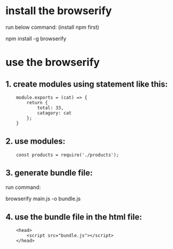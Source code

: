 

# install the browserify

run below command: (install npm first)

npm install -g browserify


# use the browserify

## 1. create modules using statement like this:

```
    module.exports = (cat) => {
        return {
            total: 33,
            catagory: cat
        };
    }
```

## 2. use modules:
```
    const products = require('./products');
```

## 3. generate bundle file:

run command:

browserify main.js -o bundle.js


## 4. use the bundle file in the html file:
```
    <head>
        <script src="bundle.js"></script>
    </head>
```